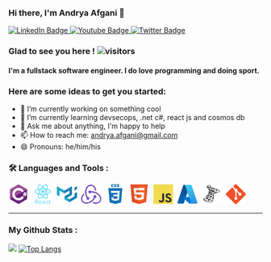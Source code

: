 ### Hi there, I'm <label>Andrya Afgani</label> 👋

<div id="social">
  <a href="https://id.linkedin.com/in/andrya-afgani-758462b2">
      <img src="https://img.shields.io/badge/LinkedIn-blue?style=for-the-badge&logo=linkedin&logoColor=white" alt="LinkedIn Badge"/>
  </a>
  <a href="your-linkedin-URL">
      <img src="https://img.shields.io/badge/YouTube-red?style=for-the-badge&logo=youtube&logoColor=white" alt="Youtube Badge"/>
  </a>
  <a href="https://twitter.com/yayakguns">
      <img src="https://img.shields.io/badge/Twitter-blue?style=for-the-badge&logo=twitter&logoColor=white" alt="Twitter Badge"/>
  </a>
</div>

 ### Glad to see you here ! ![visitors](https://visitor-badge.glitch.me/badge?page_id=page.id)
 #### I'm a fullstack software engineer. I do love programming and doing sport.
 
<!--
**aafgani/aafgani** is a ✨ _special_ ✨ repository because its `README.md` (this file) appears on your GitHub profile.
-->

### Here are some ideas to get you started:

- 🔭 I’m currently working on something cool
- 🌱 I’m currently learning devsecops, .net c#, react js and cosmos db
- 💬 Ask me about anything, I'm happy to help
- 📫 How to reach me: <andrya.afgani@gmail.com>
- 😄 Pronouns: he/him/his

### :hammer_and_wrench: Languages and Tools :
<div>
  <img src="https://github.com/devicons/devicon/blob/master/icons/csharp/csharp-original.svg" title="C#" alt="C#" width="40" height="40"/>&nbsp;
  <img src="https://github.com/devicons/devicon/blob/master/icons/react/react-original-wordmark.svg" title="React" alt="React" width="40" height="40"/>&nbsp;
  <img src="https://github.com/devicons/devicon/blob/master/icons/materialui/materialui-original.svg" title="Material UI" alt="Material UI" width="40" height="40"/>&nbsp;
  <img src="https://github.com/devicons/devicon/blob/master/icons/redux/redux-original.svg" title="Redux" alt="Redux " width="40" height="40"/>&nbsp;
  <img src="https://github.com/devicons/devicon/blob/master/icons/css3/css3-plain-wordmark.svg"  title="CSS3" alt="CSS" width="40" height="40"/>&nbsp;
  <img src="https://github.com/devicons/devicon/blob/master/icons/html5/html5-original.svg" title="HTML5" alt="HTML" width="40" height="40"/>&nbsp;
  <img src="https://github.com/devicons/devicon/blob/master/icons/javascript/javascript-original.svg" title="JavaScript" alt="JavaScript" width="40" height="40"/>&nbsp;
  <img src="https://github.com/devicons/devicon/blob/master/icons/azure/azure-original.svg" title="Azure" alt="Azure" width="40" height="40"/>&nbsp;
  <img src="https://github.com/devicons/devicon/blob/master/icons/microsoftsqlserver/microsoftsqlserver-plain.svg" title="SQL Server"  alt="Gatsby" width="40" height="40"/>&nbsp;
  <img src="https://github.com/devicons/devicon/blob/master/icons/git/git-original.svg" title="Git" **alt="Git" width="40" height="40"/>
</div>

<!--
- 👯 I’m looking to collaborate on ...
- 🤔 I’m looking for help with ...
- ⚡ Fun fact: ...
-->

---
### My Github Stats : 
 <img height="180em" src="https://github-readme-stats.vercel.app/api?username=aafgani&show_icons=true&hide_border=true&&count_private=true&include_all_commits=true" />  [![Top Langs](https://github-readme-stats.vercel.app/api/top-langs/?username=aafgani&layout=compact&theme=vision-friendly-dark)](https://github.com/anuraghazra/github-readme-stats)

